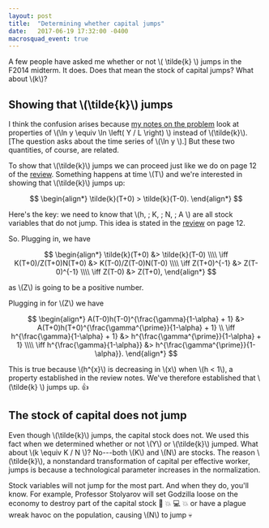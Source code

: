 ```yaml
---
layout: post
title:  "Determining whether capital jumps"
date:   2017-06-19 17:32:00 -0400
macrosquad_event: true
---
```


A few people have asked me whether or not \\( \tilde{k} \\) jumps in the F2014 midterm.
It does.
Does that mean the stock of capital jumps?
What about \\(k\\)?

<!--more-->

## Showing that \\(\tilde{k}\\) jumps
I think the confusion arises because [my notes on the problem](https://umich.box.com/s/14r5lvjjoq9wwz0d6mor8jn49v6vig5g)
look at properties of \\(\ln y \equiv \ln \left( Y / L \right) \\) instead of \\(\tilde{k}\\).
[The question asks about the time series of \\(\ln y \\).]
But these two quantities, of course, are related.

To show that \\(\tilde{k}\\) jumps we can proceed just like we do on page 12 of the [review](https://umich.box.com/s/14r5lvjjoq9wwz0d6mor8jn49v6vig5g).
Something happens at time \\(T\\) and we're interested in showing that \\(\tilde{k}\\) jumps up:

$$
\begin{align*}
\tilde{k}(T+0) > \tilde{k}(T-0).
\end{align*}
$$

Here's the key: we need to know that \\(h, \; K, \; N, \; A \\) are all stock variables
that do not jump.
This idea is stated in the [review](https://umich.box.com/s/14r5lvjjoq9wwz0d6mor8jn49v6vig5g) on page 12.

So.
Plugging in, we have

$$
\begin{align*}
\tilde{k}(T+0) &> \tilde{k}(T-0) \\\\
\iff K(T+0)/Z(T+0)N(T+0) &> K(T-0)/Z(T-0)N(T-0) \\\\
\iff Z(T+0)^{-1} &> Z(T-0)^{-1} \\\\
\iff Z(T-0) &> Z(T+0),
\end{align*}
$$

as \\(Z\\) is going to be a positive number.

Plugging in for \\(Z\\) we have

$$
\begin{align*}
A(T-0)h(T-0)^{\frac{\gamma}{1-\alpha} + 1} &> A(T+0)h(T+0)^{\frac{\gamma^{\prime}}{1-\alpha} + 1} \\
\iff h^{\frac{\gamma}{1-\alpha} + 1} &> h^{\frac{\gamma^{\prime}}{1-\alpha} + 1} \\\\
\iff h^{\frac{\gamma}{1-\alpha}} &> h^{\frac{\gamma^{\prime}}{1-\alpha}}.
\end{align*}
$$

This is true because \\(h^{x}\\) is decreasing in \\(x\\) when \\(h < 1\\),
a property established in the review notes.
We've therefore established that \\(\tilde{k} \\) jumps up.
:thumbsup:

## The stock of capital does not jump

Even though \\(\tilde{k}\\) jumps, the capital stock does not.
We used this fact when we determined whether or not \\(Y\\) or \\(\tilde{k}\\) jumped.
What about \\(k \equiv K / N \\)?
No---both \\(K\\) and \\(N\\) are stocks.
The reason \\(\tilde{k}\\), a nonstandard transformation of capital per effective worker,
jumps is because a technological parameter increases in the normalization.

Stock variables will not jump for the most part.
And when they do, you'll know.
For example,
Professor Stolyarov will set Godzilla loose on the economy to destroy part of the capital stock
:office: :boom: :computer: :boom:
or have a plague wreak havoc on the population, causing \\(N\\) to jump :skull:
